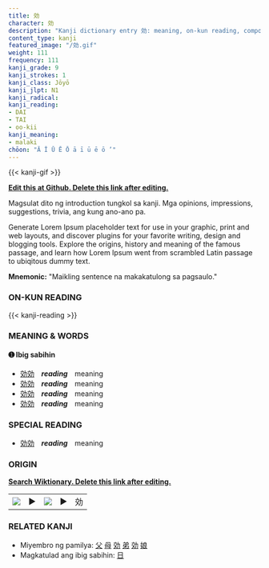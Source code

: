 ```yaml
---
title: 効
character: 効
description: "Kanji dictionary entry 効: meaning, on-kun reading, compounds, origin, related kanji"
content_type: kanji
featured_image: "/効.gif"
weight: 111
frequency: 111
kanji_grade: 9
kanji_strokes: 1
kanji_class: Jōyō
kanji_jlpt: N1
kanji_radical: 
kanji_reading: 
- DAI
- TAI
- oo-kii
kanji_meaning:
- malaki
chōon: "Ā Ī Ū Ē Ō ā ī ū ē ō ’"
---
```

[//]: # (Don't edit the line below. Kanji animated GIF code is automatically generated.)
{{< kanji-gif >}}

[//]: # (Edit below this line.)

**[Edit this at Github. Delete this link after editing.](https://github.com/tim0g/tim/tree/main/content/kanji/効/index.md)**

Magsulat dito ng introduction tungkol sa kanji. Mga opinions, impressions, suggestions, trivia, ang kung ano-ano pa.

Generate Lorem Ipsum placeholder text for use in your graphic, print and web layouts, and discover plugins for your favorite writing, design and blogging tools. Explore the origins, history and meaning of the famous passage, and learn how Lorem Ipsum went from scrambled Latin passage to ubiqitous dummy text.
 
**Mnemonic:** "Maikling sentence na makakatulong sa pagsaulo."

### ON-KUN READING

[//]: # (Don't edit the line below. ON-KUN READING code is automatically generated.)
{{< kanji-reading >}}

### MEANING & WORDS

#### ➊ **Ibig sabihin**
  - [効](../効)[効](../効)　***reading***　meaning
  - [効](../効)[効](../効)　***reading***　meaning
  - [効](../効)[効](../効)　***reading***　meaning
  - [効](../効)[効](../効)　***reading***　meaning

### SPECIAL READING
  - [効](../効)[効](../効)　***reading***　meaning

### ORIGIN

**[Search Wiktionary. Delete this link after editing.](https://wiktionary.org/wiki/効)**
<table class="kanji-table"><tr><td>
<img src="60px-効-bronze.svg.png">
</td><td>▶</td><td>
<img src="60px-効-oracle.svg.png">
</td><td>▶</td>
<td class="kanji-origin">効</td>
</tr></table>

### RELATED KANJI
- Miyembro ng pamilya: [父](../父) [母](../母) [効](../効) [弟](../弟) [効](../効) [娘](../娘)
- Magkatulad ang ibig sabihin: [日](../日)
